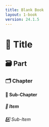 ```yaml
---
title: Blank Book
layout: 1-book
version: 24.1.5
---
```


# 📔 Title

## 🗃️ Part

### 🗂️ Chapter

#### 📑 Sub-Chapter

##### 📃 Item

###### #️⃣ Sub-Item